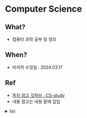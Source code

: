 # Computer Science

## What?
* 컴퓨터 과학 공부 및 정리

## When?
* 마지막 수정일 : 2024.03.17

## Ref
* [목차 참고 깃허브 : CS-study](https://github.com/Seogeurim/CS-study)
* 내용 참고는 내용 밑에 삽입

<details>
    <summary>list
    </summary>

## CS

* ComputerArchitecture
* [DataStructure](https://github.com/BangYunseo/TIL/tree/main/ComputerScience/DataStructure)
* [DataBase](https://github.com/BangYunseo/TIL/tree/main/ComputerScience/DataBase)
* Network
* [OperatingSystem]((https://github.com/BangYunseo/TIL/tree/main/ComputerScience/OperatingSystem))
* SoftwareEngineering
* Algorithm
* DesignPattern


## Game CS

* Computer Grapcis
* Open GL

## Web CS

* Linux
* [FrameWork]()

</details>
